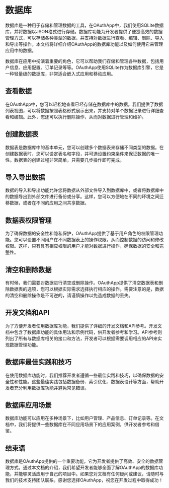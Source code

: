 # 数据库

数据库是一种用于存储和管理数据的工具，在OAuthApp中，我们使用SQLite数据库，并将数据以JSON格式进行存储。数据库功能为开发者提供了便捷高效的数据管理方式，可以存储各种类型的数据，并支持对数据进行查看、编辑、删除、导入和导出等操作。本文档将详细介绍OAuthApp的数据库功能以及如何使用它来管理应用中的数据。

数据库在应用中扮演着重要的角色，它可以帮助我们存储和管理各种数据，包括用户信息、应用配置、订单记录等等。OAuthApp使用SQLite作为数据库引擎，它是一种轻量级的数据库，非常适合嵌入式应用和移动应用。

## 查看数据

在OAuthApp中，您可以轻松地查看已经存储在数据库中的数据。我们提供了数据列表视图，可以将数据按照表格形式展示出来，并支持对单个数据记录进行详细查看和编辑。此外，您还可以执行删除操作，从而对数据进行管理和维护。

## 创建数据表

数据表是数据库中的基本单元，您可以创建多个数据表来存储不同类型的数据。在创建数据表时，您可以设定表名和字段，并可选设置约束条件来保证数据的唯一性。数据表的创建过程非常简单，只需要几步操作即可完成。

## 导入导出数据

数据的导入和导出功能允许您将数据从外部文件导入到数据库中，或者将数据库中的数据导出到外部文件进行备份或分享。这样，您可以方便地在不同的环境之间迁移数据，或者在不同的应用之间共享数据。

## 数据表权限管理

为了确保数据的安全性和隐私保护，OAuthApp提供了基于用户角色的权限管理功能。您可以设置不同用户在不同数据表上的操作权限，从而控制数据的访问和修改权限。这样，只有具有相应权限的用户才能对数据进行操作，确保数据的安全和完整性。

## 清空和删除数据

有时候，我们需要对数据进行清空或删除操作。OAuthApp提供了清空数据表和删除数据表的选项，您可以根据实际需求选择执行相应的操作。需要注意的是，数据的清空和删除操作是不可逆的，请谨慎操作以免造成数据的丢失。

## 开发文档和API

为了方便开发者使用数据库功能，我们提供了详细的开发文档和API参考。开发文档中包含了数据库功能的具体用法和示例代码，供开发者参考和学习。API参考则列出了所有与数据库相关的接口和方法，开发者可以根据需要调用相应的API来实现数据管理功能。

## 数据库最佳实践和技巧

在使用数据库功能时，我们推荐开发者遵循一些最佳实践和技巧，以确保数据的安全性和性能。这些最佳实践包括数据备份、索引优化、数据表设计等方面，帮助开发者充分利用数据库功能并避免常见错误。

## 数据库应用场景

数据库功能可以应用在多种场景下，比如用户管理、产品信息、订单记录等。在文档中，我们将提供一些数据库在不同应用场景下的应用案例，供开发者参考和借鉴。

## 结束语

数据库是OAuthApp提供的一个重要功能，它为开发者提供了高效、安全的数据管理方式。通过本文档的介绍，我们希望开发者能够全面了解OAuthApp的数据库功能，并能够灵活应用于自己的项目中。如果您对文档有任何疑问或建议，请随时与我们的技术支持团队联系。感谢您选择OAuthApp，祝您在开发过程中取得成功！